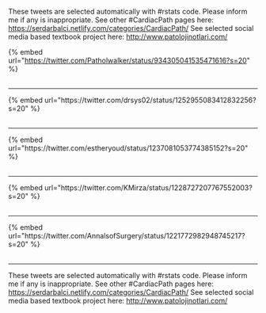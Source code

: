 

These tweets are selected automatically with #rstats code. Please inform me if any is inappropriate.
See other #CardiacPath pages here: https://serdarbalci.netlify.com/categories/CardiacPath/ 
See selected social media based textbook project here: http://www.patolojinotlari.com/

{% embed url="https://twitter.com/Patholwalker/status/934305041535471616?s=20" %}<br>
<br>
<hr>
{% embed url="https://twitter.com/drsys02/status/1252955083412832256?s=20" %}<br>
<br>
<hr>
{% embed url="https://twitter.com/estheryoud/status/1237081053774385152?s=20" %}<br>
<br>
<hr>
{% embed url="https://twitter.com/KMirza/status/1228727207767552003?s=20" %}<br>
<br>
<hr>
{% embed url="https://twitter.com/AnnalsofSurgery/status/1221772982948745217?s=20" %}<br>
<br>
<hr>


These tweets are selected automatically with #rstats code. Please inform me if any is inappropriate.
See other #CardiacPath pages here: https://serdarbalci.netlify.com/categories/CardiacPath/ 
See selected social media based textbook project here: http://www.patolojinotlari.com/
